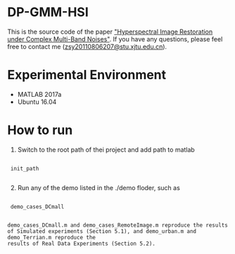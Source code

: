 # DP-GMM-HSI
This is the source code of the paper ["Hyperspectral Image Restoration under Complex Multi-Band Noises"](http://gr.xjtu.edu.cn/c/document_library/get_file?folderId=2618174&name=DLFE-118024.pdf).
If you have any questions, please feel free to contact me (zsy20110806207@stu.xjtu.edu.cn).  

# Experimental Environment
* MATLAB 2017a
* Ubuntu 16.04

# How to run
1. Switch to the root path of thei project and add path to matlab
<pre><pre><code> init_path </code></pre></pre>
2. Run any of the demo listed in the ./demo floder, such as
<pre><pre><code> demo_cases_DCmall </code></pre></pre>
    demo_cases_DCmall.m and demo_cases_RemoteImage.m reproduce the results of Simulated experiments (Section 5.1), and demo_urban.m and demo_Terrian.m reproduce the
    results of Real Data Experiments (Section 5.2).
